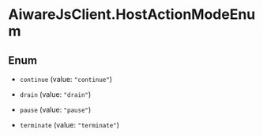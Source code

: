 # AiwareJsClient.HostActionModeEnum

## Enum


* `continue` (value: `"continue"`)

* `drain` (value: `"drain"`)

* `pause` (value: `"pause"`)

* `terminate` (value: `"terminate"`)


